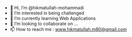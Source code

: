 - 👋 Hi, I’m @hikmatullah-mohammadi
- 👀 I’m interested in being challenged
- 🌱 I’m currently learning Web Applications
- 💞️ I’m looking to collaborate on ...
- 📫 How to reach me : www.hikmatullah.m80@gmail.com

<!---
hikmatullah-mohammadi/hikmatullah-mohammadi is a ✨ special ✨ repository because its `README.md` (this file) appears on your GitHub profile.
You can click the Preview link to take a look at your changes.
--->
